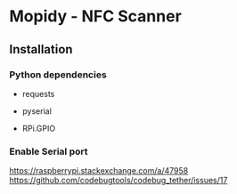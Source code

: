 # Mopidy - NFC Scanner

## Installation

### Python dependencies

* requests

* pyserial
* RPi.GPIO

### Enable Serial port

https://raspberrypi.stackexchange.com/a/47958
https://github.com/codebugtools/codebug_tether/issues/17

